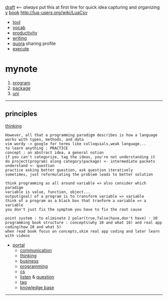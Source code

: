 [draft](draft) <-- *always* put this at first line for quick idea capturing and organizing
[v](v)
[book](book)
http://lua-users.org/wiki/LuaCsv
- [tool](tool)
- [vocab](vocab)
- [productivity](productivity)
- [writing](writing)
- [quora](quora) sharing profile
- [execute](execute)

# mynote

1. [program](program)
2. [package](package)
3. [uni](uni)

---

## principles
[thinking](thinking)
```
However, all that a programming paradigm describes is how a language works with types, methods, and data
vim wordy -> google for terms like colloquials,weak language...
to learn anything : PRACTICE
concept : an abstract idea, a general notion
if you can't categorize, tag the ideas, you're not understanding it
do project(program) along category(package) <- intermediate packets
understand <- question
practice asking better question, ask question iteratively
sometimes, just reformulating the problem leads to better solution

think programming as all around variable => also consider which paradigm
variable is value, function, object...
output(goal) of a program is to transform variable => variable
think of a program as a black box that tranform a variable => a variable
you don't just fix the symptom you have to fix the root cause

point system : to eliminate 2 polar(true,false|have,don't have) : 10
programming book structure : concepts(why 10 and what 10) and real app coding(how 10 and what 5)
when read book focus on concepts,skim real app coding and later learn with videos
```

- [portal](portal)
     - [communication](communication)
     - [thinking](thinking)
     - [business](business)
     - [programming](programming)
     - [cs](cs)
     - [listen](listen) & [question](question)
     - [tag](tag)
     - [knowledge base](knowledge-base)

---
